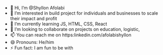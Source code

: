 - 👋 Hi, I’m @Shyllon Afolabi
- 👀 I’m interested in build project for individuals and businesses to scale their impact and profit 
- 🌱 I’m currently learning JS, HTML, CSS, React
- 💞️ I’m looking to collaborate on projects on education, logistic, 
- 📫 You can reach me on https:linkedin.com/afolabishyllon 
- 😄 Pronouns: He/him
- ⚡ Fun fact: I am fun to be with

<!---
Shyllon/Shyllon is a ✨ special ✨ repository because its `README.md` (this file) appears on your GitHub profile.
You can click the Preview link to take a look at your changes.
--->
